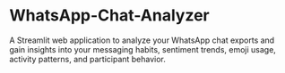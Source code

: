 # WhatsApp-Chat-Analyzer
A Streamlit web application to analyze your WhatsApp chat exports and gain insights into your messaging habits, sentiment trends, emoji usage, activity patterns, and participant behavior.

